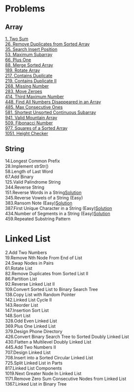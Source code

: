 # Problems

## Array

[1. Two Sum](https://leetcode.com/problems/two-sum)</br>
[26. Remove Duplicates from Sorted Array](https://leetcode.com/problems/remove-duplicates-from-sorted-array)</br>
[35. Search Insert Position](https://leetcode.com/problems/remove-element)</br>
[53. Maximum Subarray](https://leetcode.com/problems/search-insert-position)</br>
[66. Plus One](https://leetcode.com/problems/maximum-subarray/)</br>
[88. Merge Sorted Array](https://leetcode.com/problems/merge-sorted-array/)</br>
[189. Rotate Array](https://leetcode.com/problems/rotate-array/)</br>
[217. Contains Duplicate](https://leetcode.com/problems/contains-duplicate/)</br>
[219. Contains Duplicate II](https://leetcode.com/problems/contains-duplicate-ii)</br>
[268. Missing Number](https://leetcode.com/problems/missing-number/)</br>
[283. Move Zeroes](https://leetcode.com/problems/move-zeroes/)</br>
[414. Third Maximum Number](https://leetcode.com/problems/third-maximum-number/)</br>
[448. Find All Numbers Disappeared in an Array](https://leetcode.com/problems/find-all-numbers-disappeared-in-an-array/)</br>
[485. Max Consecutive Ones](https://leetcode.com/problems/max-consecutive-ones/)</br>
[581. Shortest Unsorted Continuous Subarray](https://leetcode.com/problems/shortest-unsorted-continuous-subarray/)</br>
[941. Valid Mountain Array](https://leetcode.com/problems/valid-mountain-array/)</br>
[509. Fibonacci Number](https://leetcode.com/problems/fibonacci-number/)</br>
[977. Squares of a Sorted Array](https://leetcode.com/problems/squares-of-a-sorted-array)</br>
[1051. Height Checker](https://leetcode.com/problems/height-checker/)</br>

## String

14.Longest Common Prefix</br>
28.Implement strStr()</br>
58.Length of Last Word</br>
67.Add Binary</br>
125.Valid Palindrome String</br>
344.Reverse String</br>
151.Reverse Words in a String[Solution](https://zichenwang.gitbooks.io/algorithms-summary/151-reverse-words-in-a-string.html)</br>
345.Reverse Vowels of a String (Easy)</br>
383.Ransom Note (Easy)[Solution](https://github.com/maainul/Java/blob/master/src/leetcode/String/_383_RansomNote/_383_RansomNote.java)</br>
387.First Unique Character in a String (Easy)[Solution](https://github.com/maainul/Java/blob/master/src/leetcode/String/_387_FirstUniqueCharacterInAString/_387_FirstUniqueCharacterInAString.java)</br>
434.Number of Segments in a String (Easy)[Solution](https://github.com/maainul/Java/blob/master/src/leetcode/String/_434_NumberofSegmentsinaString/_434_NumberofSegmentsinaString.java)</br>
459.Repeated Substring Pattern</br>

# Linked List
2.Add Two Numbers</br>
19.Remove Nth Node From End of List</br>
24.Swap Nodes in Pairs</br>
61.Rotate List</br>
82.Remove Duplicates from Sorted List II</br>
86.Partition List</br>
92.Reverse Linked List II</br>
109.Convert Sorted List to Binary Search Tree</br>
138.Copy List with Random Pointer</br>
142.Linked List Cycle II</br>
143.Reorder List</br>
147.Insertion Sort List</br>
148.Sort List</br>
328.Odd Even Linked List</br>
369.Plus One Linked List</br>
379.Design Phone Directory</br>
426.Convert Binary Search Tree to Sorted Doubly Linked List</br>
430.Flatten a Multilevel Doubly Linked List</br>
445.Add Two Numbers II</br>
707.Design Linked List</br>
708.Insert into a Sorted Circular Linked List</br>
725.Split Linked List in Parts</br>
817.Linked List Components</br>
1019.Next Greater Node In Linked List</br>
1171.Remove Zero Sum Consecutive Nodes from Linked List</br>
1367.Linked List in Binary Tree</br>
